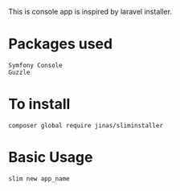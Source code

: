 This is console app is inspired by laravel installer.

# Packages used
```
Symfony Console
Guzzle
```
# To install
```
composer global require jinas/sliminstaller
``` 
 # Basic Usage
 
 ```
 slim new app_name
 ```
